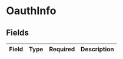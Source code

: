 # OauthInfo


## Fields

| Field       | Type        | Required    | Description |
| ----------- | ----------- | ----------- | ----------- |